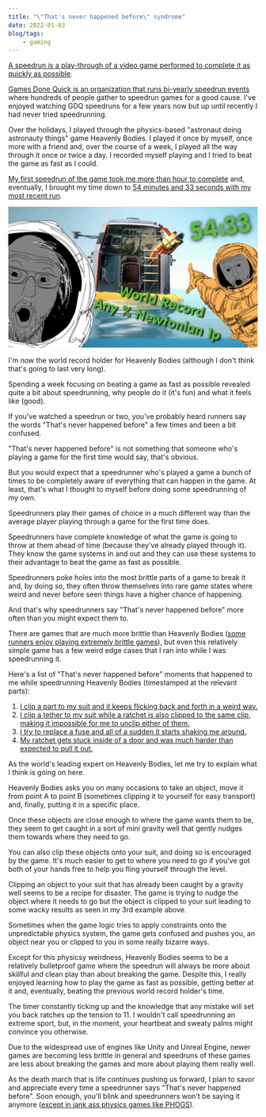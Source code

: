 ```yaml
---
title: "\"That's never happened before\" syndrome"
date: 2022-01-03
blog/tags:
    - gaming
---
```


[A speedrun is a play-through of a video game performed to complete it as quickly as possible](https://en.wikipedia.org/wiki/Speedrun).

[Games Done Quick is an organization that runs bi-yearly speedrun events](https://gamesdonequick.com/) where hundreds of people gather to speedrun games for a good cause. I've enjoyed watching GDQ speedruns for a few years now but up until recently I had never tried speedrunning.

Over the holidays, I played through the physics-based "astronaut doing astronauty things" game Heavenly Bodies. I played it once by myself, once more with a friend and, over the course of a week, I played all the way through it once or twice a day. I recorded myself playing and I tried to beat the game as fast as I could.

[My first speedrun of the game took me more than hour to complete](https://youtu.be/0-qp2HjhADw) and, eventually, I brought my time down to [54 minutes and 33 seconds with my most recent run](https://youtu.be/NK4sCz-UkYA).

![](speedrun_world_record_thumbnail.jpg)


I'm now the world record holder for Heavenly Bodies (although I don't think that's going to last very long).

Spending a week focusing on beating a game as fast as possible revealed quite a bit about speedrunning, why people do it (it's fun) and what it feels like (good).

If you've watched a speedrun or two, you've probably heard runners say the words "That's never happened before" a few times and been a bit confused.

"That's never happened before" is not something that someone who's playing a game for the first time would say, that's obvious.

But you would expect that a speedrunner who's played a game a bunch of times to be completely aware of everything that can happen in the game. At least, that's what I thought to myself before doing some speedrunning of my own.

Speedrunners play their games of choice in a much different way than the average player playing through a game for the first time does.

Speedrunners have complete knowledge of what the game is going to throw at them ahead of time (because they've already played through it). They know the game systems in and out and they can use these systems to their advantage to beat the game as fast as possible.

Speedrunners poke holes into the most brittle parts of a game to break it and, by doing so, they often throw themselves into rare game states where weird and never before seen things have a higher chance of happening.

And that's why speedrunners say "That's never happened before" more often than you might expect them to.

There are games that are much more brittle than Heavenly Bodies ([some runners enjoy playing extremely brittle games](https://www.youtube.com/watch?v=qVoZnq5E1Jg)), but even this relatively simple game has a few weird edge cases that I ran into while I was speedrunning it.

Here's a list of "That's never happened before" moments that happened to me while speedrunning Heavenly Bodies (timestamped at the relevant parts):

1. [I clip a part to my suit and it keeps flicking back and forth in a weird way.](https://youtu.be/wyLA5BM_Dp0?t=4300)
2. [I clip a tether to my suit while a ratchet is also clipped to the same clip, making it impossible for me to unclip either of them.](https://youtu.be/0-qp2HjhADw?t=1602)
3. [I try to replace a fuse and all of a sudden it starts shaking me around.](https://youtu.be/AIONEtDqJVg?t=2968)
4. [My ratchet gets stuck inside of a door and was much harder than expected to pull it out.](https://youtu.be/NK4sCz-UkYA?t=2801)

As the world's leading expert on Heavenly Bodies, let me try to explain what I think is going on here.

Heavenly Bodies asks you on many occasions to take an object, move it from point A to point B (sometimes clipping it to yourself for easy transport) and, finally, putting it in a specific place.

Once these objects are close enough to where the game wants them to be, they seem to get caught in a sort of mini gravity well that gently nudges them towards where they need to go.

You can also clip these objects onto your suit, and doing so is encouraged by the game. It's much easier to get to where you need to go if you've got both of your hands free to help you fling yourself through the level.

Clipping an object to your suit that has already been caught by a gravity well seems to be a recipe for disaster. The game is trying to nudge the object where it needs to go but the object is clipped to your suit leading to some wacky results as seen in my 3rd example above.

Sometimes when the game logic tries to apply constraints onto the unpredictable physics system, the game gets confused and pushes you, an object near you or clipped to you in some really bizarre ways.

Except for this physicsy weirdness, Heavenly Bodies seems to be a relatively bulletproof game where the speedrun will always be more about skillful and clean play than about breaking the game. Despite this, I really enjoyed learning how to play the game as fast as possible, getting better at it and, eventually, beating the previous world record holder's time.

The timer constantly ticking up and the knowledge that any mistake will set you back ratches up the tension to 11. I wouldn't call speedrunning an extreme sport, but, in the moment, your heartbeat and sweaty palms might convince you otherwise.

Due to the widespread use of engines like Unity and Unreal Engine, newer games are becoming less brittle in general and speedruns of these games are less about breaking the games and more about playing them really well.

As the death march that is life continues pushing us forward, I plan to savor and appreciate every time a speedrunner says "That's never happened before". Soon enough, you'll blink and speedrunners won't be saying it anymore ([except in jank ass physics games like PHOGS](https://youtu.be/Hv8B1DXn7fs?t=2571)).
